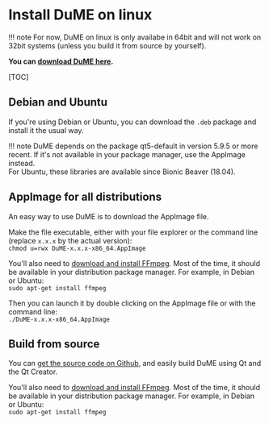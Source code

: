 # Install DuME on linux

!!! note
    For now, DuME on linux is only availabe in 64bit and will not work on 32bit systems (unless you build it from source by yourself).

**You can [download DuME here](https://rainboxlab.org/tools/dume/).**

[TOC]

## Debian and Ubuntu

If you're using Debian or Ubuntu, you can download the `.deb` package and install it the usual way.

!!! note
    DuME depends on the package qt5-default in version 5.9.5 or more recent. If it's not available in your package manager, use the AppImage instead.  
    For Ubuntu, these libraries are available since Bionic Beaver (18.04).

## AppImage for all distributions

An easy way to use DuME is to download the AppImage file.

Make the file executable, either with your file explorer or the command line (replace `x.x.x` by the actual version):  
`chmod u=rwx DuME-x.x.x-x86_64.AppImage`

You'll also need to [download and install FFmpeg](https://ffmpeg.org/download.html#build-linux). Most of the time, it should be available in your distribution package manager. For example, in Debian or Ubuntu:  
`sudo apt-get install ffmpeg`

Then you can launch it by double clicking on the AppImage file or with the command line:  
`./DuME-x.x.x-x86_64.AppImage`

## Build from source

You can [get the source code on Github](https://github.com/Rainbox-dev/DuME), and easily build DuME using Qt and the Qt Creator.

You'll also need to [download and install FFmpeg](https://ffmpeg.org/download.html#build-linux). Most of the time, it should be available in your distribution package manager. For example, in Debian or Ubuntu:  
`sudo apt-get install ffmpeg`
